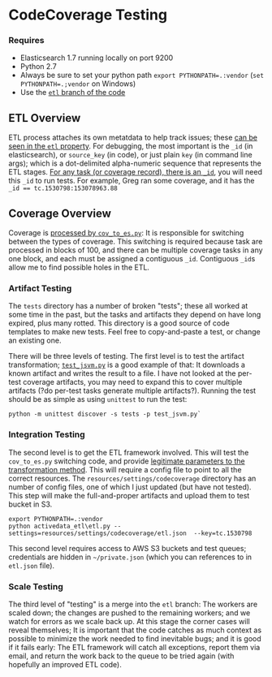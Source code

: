 # CodeCoverage Testing

### Requires

* Elasticsearch 1.7 running locally on port 9200
* Python 2.7
* Always be sure to set your python path `export PYTHONPATH=.:vendor` (`set PYTHONPATH=.;vendor` on Windows)
* Use the [`etl` branch of the code](https://github.com/klahnakoski/ActiveData-ETL/tree/etl)

## ETL Overview

ETL process attaches its own metatdata to help track issues; these [can be seen in the `etl` property](https://activedata.allizom.org/tools/query.html#query_id=sziWmNiD).  For debugging, the most important is the `_id` (in elasticsearch), or `source_key` (in code), or just plain `key` (in command line args); which is a dot-delimited alpha-numeric sequence that represents the ETL stages.  [For any task (or coverage record), there is an `_id`]( https://activedata.allizom.org/tools/query.html#query_id=tANFCWV4), you will need this `_id` to run tests.  For example, Greg ran some coverage, and it has the `_id == tc.1530798:153078963.88`

## Coverage Overview

Coverage is [processed by `cov_to_es.py`](https://github.com/klahnakoski/ActiveData-ETL/blob/etl/activedata_etl/transforms/cov_to_es.py): It is responsible for switching between the types of coverage.  This switching is required because task are processed in blocks of 100, and there can be multiple coverage tasks in any one block, and each must be assigned a contiguous `_id`. Contiguous `_id`s allow me to find possible holes in the ETL.

### Artifact Testing
 
The `tests` directory has a number of broken "tests"; these all worked at some time in the past, but the tasks and artifacts they depend on have long expired, plus many rotted. This directory is a good source of code templates to make new tests.  Feel free to copy-and-paste a test, or change an existing one.

There will be three levels of testing. The first level is to test the artifact transformation; [`test_jsvm.py`](https://github.com/klahnakoski/ActiveData-ETL/blob/etl/tests/test_jsvm.py) is a good example of that: It downloads a known artifact and writes the result to a file.  I have not looked at the per-test coverage artifacts, you may need to expand this to cover multiple artifacts (?do per-test tasks generate multiple artifacts?). Running the test should be as simple as using `unittest` to run the test:
  
    python -m unittest discover -s tests -p test_jsvm.py`

### Integration Testing

The second level is to get the ETL framework involved.  This will test the `cov_to_es.py` switching code, and provide [legitimate parameters to the transformation method](https://github.com/klahnakoski/ActiveData-ETL/blob/etl/activedata_etl/transforms/__init__.py#L91).  This will require a config file to point to all the correct resources.  The `resources/settings/codecoverage` directory has an number of config files, one of which I just updated (but have not tested).  This step will make the full-and-proper artifacts and upload them to test bucket in S3.

    export PYTHONPATH=.:vendor
    python activedata_etl\etl.py --settings=resources/settings/codecoverage/etl.json  --key=tc.1530798

This second level requires access to AWS S3 buckets and test queues; credentials are hidden in `~/private.json` (which you can references to in `etl.json` file).  

### Scale Testing

The third level of "testing" is a merge into the `etl` branch:  The workers are scaled down; the changes are pushed to the remaining workers; and we watch for errors as we scale back up.  At this stage the corner cases will reveal themselves;  It is important that the code catches as much context as possible to minimize the work needed to find inevitable bugs; and it is good if it fails early: The ETL framework will catch all exceptions, report them via email, and return the work back to the queue to be tried again (with hopefully an improved ETL code).

